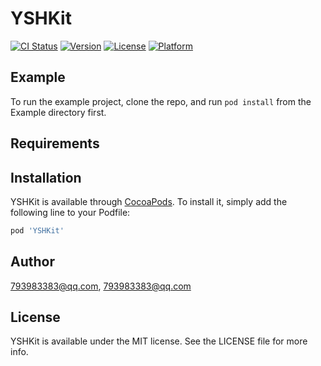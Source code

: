 # YSHKit

[![CI Status](https://img.shields.io/travis/793983383@qq.com/YSHKit.svg?style=flat)](https://travis-ci.org/793983383@qq.com/YSHKit)
[![Version](https://img.shields.io/cocoapods/v/YSHKit.svg?style=flat)](https://cocoapods.org/pods/YSHKit)
[![License](https://img.shields.io/cocoapods/l/YSHKit.svg?style=flat)](https://cocoapods.org/pods/YSHKit)
[![Platform](https://img.shields.io/cocoapods/p/YSHKit.svg?style=flat)](https://cocoapods.org/pods/YSHKit)

## Example

To run the example project, clone the repo, and run `pod install` from the Example directory first.

## Requirements

## Installation

YSHKit is available through [CocoaPods](https://cocoapods.org). To install
it, simply add the following line to your Podfile:

```ruby
pod 'YSHKit'
```

## Author

793983383@qq.com, 793983383@qq.com

## License

YSHKit is available under the MIT license. See the LICENSE file for more info.
